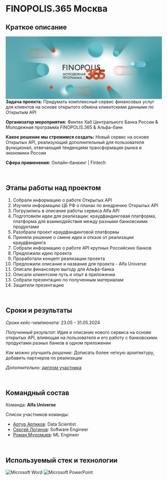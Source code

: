 # FINOPOLIS.365 Москва

## Краткое описание

<img src="https://github.com/ArturArtikov/Portfolio/blob/main/1_media/3_case_championships_projects/case_projects6.jpg" height=200 align="left"> 

**Задача проекта:** Придумать комплексный сервис финансовых услуг для клиентов на основе открытого обмена клиентскими данными по Открытым API

**Организатор мероприятия:** Финтех Хаб Центрального Банка России & Молодежная программа FINOPOLIS.365 & Альфа-банк

**Какое решение мы стремимся создать:** Новый сервис на основе Открытых API, реализующий дополнительный для пользователя функционал, отвечающий тенденциям трансформации рынка и экономики России

**Сфера применения:** Онлайн-банкинг | Fintech

<br/>

## Этапы работы над проектом

1. Собрали информацию о работе Открытых API
2. Изучили информацию ЦБ РФ о планах по внедрению Открытых API
3. Погрузились в описание работы сервиса Alfa API
4. Подготовили идеи для реализации: краудфандинговая платформа, платформа для взаимодействия между разными банковскими продуктами
5. Разобрали проект краудфандинговой платформы
6. Приняли решение о смене идеи и отказе от реализации краудфандинга
7. Собрали информацию о работе API крупных Российских банков
8. Предложили идею проекта
9. Проработали концепт реализации проекта
10. Предложили описание и название для проекта - Alfa Universe
11. Описали финансовую выгоду для Альфа-банка
12. Описали клиентские путь и опыт в приложении
13. Собрали презентацию по полученным материалам
14. Защитили презентацию

<br/>

## Сроки и результаты

*Сроки кейс-чемпионата:* 23.05 - 31.05.2024

*Полученный результат:* Идея и описание нового сервиса на основе открытых API, влияющая на пользователя и его работу с банковскими продуктами разных банков в одном приложении

*Как можно улучшить решение:* Дописать более четкую архитектуру, добавить партнеров по реализации

*Дополнительно:* [диплом участника](https://github.com/ArturArtikov/Portfolio/blob/main/1_media/4_certificates/FINOPOLIS%20365%20%D0%9C%D0%BE%D1%81%D0%BA%D0%B2%D0%B0%20-%202024.%20%D0%94%D0%B8%D0%BF%D0%BB%D0%BE%D0%BC%20%D1%83%D1%87%D0%B0%D1%81%D1%82%D0%BD%D0%B8%D0%BA%D0%B0.%20%D0%90%D1%80%D1%82%D1%83%D1%80%20%D0%90%D1%80%D1%82%D0%B8%D0%BA%D0%BE%D0%B2.pdf)

<br/>

## Командный состав

Команда: __Alfa Universe__

Список участников команды:

* [Артур Артиков](https://github.com/ArturArtikov): Data Scientist
* [Сергей Логинов](https://t.me/Sergey_09876): Software Engineer
* [Роман Муромцев](https://t.me/HeenUrpalainen): ML Engineer

<br/>

## Используемый стек и технологии

![Microsoft Word](https://img.shields.io/badge/Microsoft_Word-2B579A?style=for-the-badge&logo=microsoft-word&logoColor=white)
![Microsoft PowerPoint](https://img.shields.io/badge/Microsoft_PowerPoint-B7472A?style=for-the-badge&logo=microsoft-powerpoint&logoColor=white)


